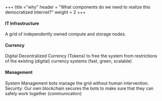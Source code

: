 +++
title ="why"
header = "What components do we need to realize this democratized internet?"
weight = 2
+++


#### IT Infrastructure

A grid of independently owned compute and storage nodes.

#### Currency

Digital Decentralized Currency (Tokens) to free the system from restrictions of the existing (digital) currency systems (fast, green, scalable)

#### Management

System Management bots manage the grid without human intervention.
Security: Our own blockchain secures the bots to make sure that they can safely work together (communication)
